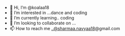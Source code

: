 - 👋 Hi, I’m @koalaa18
- 👀 I’m interested in ...dance and coding 
- 🌱 I’m currently learning.. coding 
- 💞️ I’m looking to collaborate on ...
- 📫 How to reach me ..@sharmaa.navyaa18@gmail.com 

<!---
koalaa18/koalaa18 is a ✨ special ✨ repository because its `README.md` (this file) appears on your GitHub profile.
You can click the Preview link to take a look at your changes.
--->

